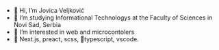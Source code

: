 - 👋 Hi, I’m Jovica Veljković
- 🏫 I’m studying Informational Technologys  at the Faculty of Sciences in Novi Sad, Serbia
- 👀 I’m interested in web and microcontolers 
- 🔧 Next.js, preact, scss, 💙typescript, vscode. 

